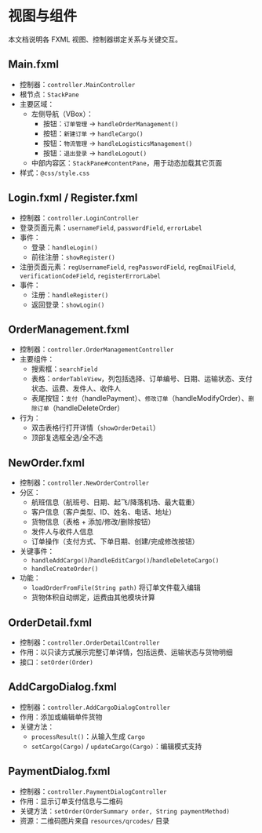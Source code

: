 # 视图与组件

本文档说明各 FXML 视图、控制器绑定关系与关键交互。

## Main.fxml
- 控制器：`controller.MainController`
- 根节点：`StackPane`
- 主要区域：
  - 左侧导航（VBox）：
    - 按钮：`订单管理` → `handleOrderManagement()`
    - 按钮：`新建订单` → `handleCargo()`
    - 按钮：`物流管理` → `handleLogisticsManagement()`
    - 按钮：`退出登录` → `handleLogout()`
  - 中部内容区：`StackPane#contentPane`，用于动态加载其它页面
- 样式：`@css/style.css`

## Login.fxml / Register.fxml
- 控制器：`controller.LoginController`
- 登录页面元素：`usernameField`, `passwordField`, `errorLabel`
- 事件：
  - 登录：`handleLogin()`
  - 前往注册：`showRegister()`
- 注册页面元素：`regUsernameField`, `regPasswordField`, `regEmailField`, `verificationCodeField`, `registerErrorLabel`
- 事件：
  - 注册：`handleRegister()`
  - 返回登录：`showLogin()`

## OrderManagement.fxml
- 控制器：`controller.OrderManagementController`
- 主要组件：
  - 搜索框：`searchField`
  - 表格：`orderTableView`，列包括选择、订单编号、日期、运输状态、支付状态、运费、发件人、收件人
  - 表尾按钮：`支付`（handlePayment）、`修改订单`（handleModifyOrder）、`删除订单`（handleDeleteOrder）
- 行为：
  - 双击表格行打开详情（`showOrderDetail`）
  - 顶部复选框全选/全不选

## NewOrder.fxml
- 控制器：`controller.NewOrderController`
- 分区：
  - 航班信息（航班号、日期、起飞/降落机场、最大载重）
  - 客户信息（客户类型、ID、姓名、电话、地址）
  - 货物信息（表格 + 添加/修改/删除按钮）
  - 发件人与收件人信息
  - 订单操作（支付方式、下单日期、创建/完成修改按钮）
- 关键事件：
  - `handleAddCargo()`/`handleEditCargo()`/`handleDeleteCargo()`
  - `handleCreateOrder()`
- 功能：
  - `loadOrderFromFile(String path)` 将订单文件载入编辑
  - 货物体积自动绑定，运费由其他模块计算

## OrderDetail.fxml
- 控制器：`controller.OrderDetailController`
- 作用：以只读方式展示完整订单详情，包括运费、运输状态与货物明细
- 接口：`setOrder(Order)`

## AddCargoDialog.fxml
- 控制器：`controller.AddCargoDialogController`
- 作用：添加或编辑单件货物
- 关键方法：
  - `processResult()`：从输入生成 `Cargo`
  - `setCargo(Cargo)` / `updateCargo(Cargo)`：编辑模式支持

## PaymentDialog.fxml
- 控制器：`controller.PaymentDialogController`
- 作用：显示订单支付信息与二维码
- 关键方法：`setOrder(OrderSummary order, String paymentMethod)`
- 资源：二维码图片来自 `resources/qrcodes/` 目录